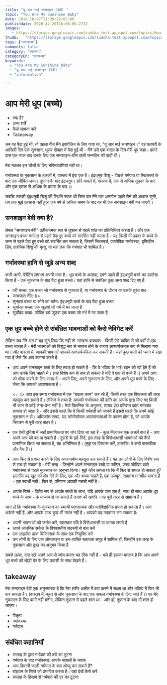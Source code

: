 ```yaml
---
title: "यू आर माई सनशाइन (बेबी) "
topic: "You Are My Sunshine Baby"
date: 2018-10-07T11:39:22+02:00
publishdate: 2020-12-20T16:00:06.273Z
images: 
   - https://storage.googleapis.com/sudcha-test.appspot.com/topics/Health/default-selection/4.jpg
thumb:   "https://storage.googleapis.com/sudcha-test.appspot.com/topics/Health/default-selection/thumb/4.jpg"
tags: ["स्वास्थ्य"]
comments: false
category: "स्वास्थ्य"
categoryEn: "स्वास्थ्य"
keywords: 
  - "You Are My Sunshine Baby"
  - "यू आर माई सनशाइन (बेबी) "
  - "information"

---
```

<h1> आप मेरी धूप (बच्चे) </h1> <ul> <li> क्या है? </li> <li> अन्य शर्तें </li> <li> कैसे सामना करें </li> <li> Takeaway </li> </ul> <p> जब वह पैदा हुई थी, तो पहला गीत मैंने इवांगेलिन के लिए गाया था, "यू आर माई सनशाइन।" वह फरवरी के आखिरी दिन एक सुनसान, धूसर दोपहर में पैदा हुई थी - मैंने उसे एक बादल के दिन मेरी धूप कहा। हमारे पास एक साल बाद उनके लिए एक सनशाइन-थीम वाली जन्मदिन की पार्टी थी। </p> <p> मेरा मतलब इन चीजों के लिए भविष्यवाणियां नहीं था। </p> <p> गर्भावस्था के नुकसान के हलकों में, वास्तव में ईवा एक है। इंद्रधनुष शिशु - पिछले गर्भपात या स्टिलबर्थ के बाद एक जीवित जन्म। तूफान के बाद इंद्रधनुष। (मेरे मामले में, वास्तव में, एक से अधिक तूफान के बाद और एक दशक से अधिक के प्रयास के बाद।) </p> <p> जबकि उसकी इंद्रधनुषी शिशु की स्थिति स्पष्ट थी जिस पल मैंने उस अनमोल पहले रोने की आवाज़ सुनी, तब तक मुझे एहसास नहीं हुआ एक वर्ष से अधिक समय के बाद वह भी एक सनशाइन बेबी बन जाएगी। </p> <h2> सनशाइन बेबी क्या है? </h2> <p> लेबल "सनशाइन बेबी" प्रतीकात्मक रूप से तूफान से पहले शांत का प्रतिनिधित्व करता है। और एक सनशाइन बच्चा गर्भपात से पहले पैदा हुए बच्चे को संदर्भित नहीं करता है - यह किसी भी प्रकार के बच्चे के जन्म से पहले पैदा हुए बच्चे को संदर्भित कर सकता है, जिसमें स्टिलबर्थ, एक्टोपिक गर्भावस्था, दृष्टिहीन डिंब, प्रारंभिक शिशु की मृत्यु, या यहां तक ​​कि गर्भपात भी शामिल है। </p > <h2> गर्भावस्था हानि से जुड़े अन्य शब्द </h2> <p> कभी-कभी, पेरेंटिंग लगभग अपनी भाषा है। धूप बच्चे के अलावा, हमने पहले ही इंद्रधनुषी बच्चे का उल्लेख किया है - एक नुकसान के बाद पैदा हुआ बच्चा। यहां हानि से संबंधित कुछ अन्य शब्द दिए गए हैं: </p> <ul> <li> परी बच्चा: एक बच्चा जो गर्भावस्था से गुजरता है, या गर्भावस्था के दौरान या उसके तुरंत बाद </li> <li> जन्मजात नींद: li> <li> सुनहरा बच्चा या सोने का बर्तन: इंद्रधनुषी बच्चे के बाद पैदा हुआ बच्चा </li> <li> सूर्यास्त बच्चा: एक जुड़वां जो गर्भ में मर जाता है </li> <li> सूर्योदय बच्चा: जीवित बचे जुड़वां एक बच्चा जो गर्भ में मर जाता है </li> </ul> <h2> एक धूप बच्चे होने से संबंधित भावनाओं को कैसे नेविगेट करें </h2> <p> लेकिन जब मैंने अंत में यह सुन लिया कि नहीं तो-सांत्वना वाक्यांश - किसी ऐसे व्यक्ति से जो वर्षों से एक बच्चा चाहता है - मेरी भावनाओं को विशुद्ध रूप से नाराज होने के बजाय आश्चर्यजनक रूप से मिलाया गया था। और वास्तव में, आपकी भावनाएँ आपको आश्चर्यचकित कर सकती हैं। यहां कुछ बातों को ध्यान में रखा गया है जैसे कि आप सामना करते हैं: </p> <ul> <li> आप अपने सनशाइन बच्चे के लिए तबाह हो सकते हैं - कि वे भविष्य के भाई-बहन को खो देते हैं जो आप उनके लिए चाहते थे। (यह विशेष रूप से सच हो सकता है यदि वे एक ही बच्चे हैं।) अपने आप को शोक करने के लिए समय दें - अपने लिए, अपने नुकसान के लिए, और अपने धूप बच्चे के लिए - जैसा कि आपको आवश्यकता है। </li> </ul> <ul> <। li> आप इस समय गर्भावस्था में एक "बदतर काम" कर रहे हैं, किसी तरह एक विफलता की तरह महसूस कर सकते हैं। लेकिन ये तथ्य हैं: आपकी गर्भावस्था की हानि का आपके द्वारा किए गए किसी भी काम से कोई लेना-देना नहीं है। मेयो क्लिनिक के अनुसार, शायद 20 प्रतिशत ज्ञात गर्भस्राव समाप्त हो जाता है - और इससे पहले कि वे किसी गर्भवती को जानते हैं इससे पहले कि उनमें कोई नुकसान न हो। अधिकांश समय, यह क्रोमोसोमल असामान्यताओं के कारण होता है, जो आपके नियंत्रण से पूरी तरह बाहर है। </li> </ul> <ul> <li> एक ऐसी दुनिया में जहाँ प्रामाणिकता पर जोर दिया जा रहा है - कुल मिलाकर एक अच्छी बात है - आप अपने आप को बंद पा सकते हैं। दूसरों के इर्द-गिर्द, इस तरह के विरोधाभासी भावनाओं को कैसे प्रामाणिक किया जा सकता है, यह अनिश्चित है। (मुझ पर विश्वास करें, हालांकि: वे सभी वास्तविक और वैध हैं।) </li> </ul> <ul> <li> आप फिर से प्रयास करने के लिए अपराधबोध महसूस कर सकते हैं। यह उन लोगों के लिए विशेष रूप से सच हो सकता है - मेरी तरह - जिन्होंने अपने सनशाइन बच्चे या जटिल, उच्च जोखिम वाले गर्भावस्था से पहले नुकसान का अनुभव किया। मुझे कौन लगता था कि मैं फिर से सफल हो सकता हूं? हालांकि यह खुद को दोष देने के लिए, एक और बच्चा चाहते हैं, एक मजबूत, सामान्य मानवीय भावना है - एक स्वार्थी नहीं। फिर से, परिणाम आपकी गलती नहीं है। </li> </ul> <ul> <li> आपके रिश्ते - विशेष रूप से आपके साथी के साथ, यदि आपके पास एक है, साथ ही साथ आपके धूप बच्चे के साथ - के माध्यम से जा सकते हैं तनाव की अवधि। यह पूरी तरह से सामान्य है। </li> </ul> <p> जान लें कि गर्भावस्था के नुकसान का स्थायी भावनात्मक और मनोवैज्ञानिक प्रभाव हो सकता है। आप अकेले नहीं हैं, और आपके साथ कुछ भी गलत नहीं है। आपको यह मददगार लग सकता है: </p> <ul> <li> अपनी भावनाओं को जर्नल करें, खासकर यदि वे विरोधाभासी या भ्रामक लगते हैं </li> <li> अपने आंतरिक सर्कल के विश्वसनीय सदस्यों से बात करें </li> <li> एक लाइसेंस प्राप्त चिकित्सक के साथ एक नियुक्ति करें </li> <li> उन लोगों के लिए एक ऑनलाइन या इन-व्यक्ति सहायता समूह में शामिल हों, जिन्होंने इस तरह के नुकसान और दुःख का अनुभव किया है </li> </ul> <p> सबसे ऊपर, याद रखें अपने आप से जांच करना यह ठीक नहीं है - भले ही इसका मतलब है कि आप अपने धूप बच्चे को थोड़ी देर के लिए उदासी के साथ देखते हैं। </p> <h2> takeaway </h2> <p> मेरा सनशाइन बेबी एक अनुस्मारक है कि मेरा शरीर अतीत में क्या करने में सक्षम था और भविष्य में फिर भी कर सकता है। (वास्तव में, बहुत से लोग नुकसान के बाद एक सफल गर्भावस्था के लिए जाते हैं।) वह मेरे नुकसान के लिए कभी नहीं बनेगा, लेकिन तूफान से पहले शांत था - और हाँ, तूफान के बाद भी शांत हो जाएगा। </p> <ul> <li> पितृत्व </li> <li> गर्भावस्था </li> <li> गर्भपात </li> </ul> <h2> संबंधित कहानियाँ </h2> <ul> <li> सप्ताह के द्वारा गर्भपात की दरों का टूटना </li> <li> गर्भपात के बाद गर्भावस्था: आपके सवालों के जवाब </li> <li> आप कितनी जल्दी गर्भपात के बाद ओव्यू कर सकते हैं? </Li> <li> बांझपन के रिश्ते को प्रभावित करता है। यहां देखें कैसे करें </li> <li> सप्ताह के हिसाब से गर्भपात की दर का टूटना </li> </ul> 